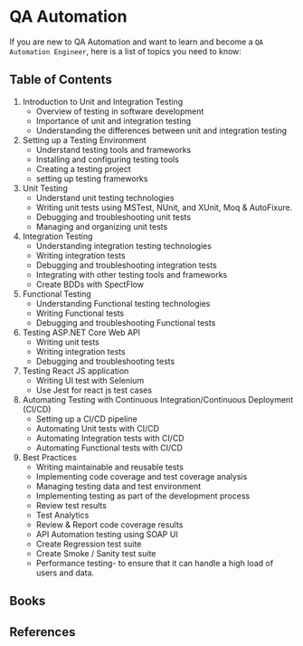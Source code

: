 # QA Automation

If you are new to QA Automation and want to learn and become a `QA Automation Engineer`, here is a list of topics you need to know: 

## Table of Contents

1. Introduction to Unit and Integration Testing
    - Overview of testing in software development
    - Importance of unit and integration testing
    - Understanding the differences between unit and integration testing
1. Setting up a Testing Environment
    - Understand testing tools and frameworks
    - Installing and configuring testing tools
    - Creating a testing project 
    - setting up testing frameworks
1. Unit Testing 
    - Understand unit testing technologies
    - Writing unit tests using MSTest, NUnit, and XUnit, Moq & AutoFixure.
    - Debugging and troubleshooting unit tests
    - Managing and organizing unit tests
1. Integration Testing
    - Understanding integration testing technologies
    - Writing integration tests
    - Debugging and troubleshooting integration tests
    - Integrating with other testing tools and frameworks
    - Create BDDs with SpectFlow
1. Functional Testing
    - Understanding Functional testing technologies
    - Writing Functional tests
    - Debugging and troubleshooting Functional tests
1. Testing ASP.NET Core Web API 
    - Writing unit tests
    - Writing integration tests
    - Debugging and troubleshooting tests
1. Testing React JS application
    - Writing UI test with Selenium
    - Use Jest for react js test cases
1. Automating Testing with Continuous Integration/Continuous Deployment (CI/CD)
    - Setting up a CI/CD pipeline
    - Automating Unit tests with CI/CD
    - Automating Integration tests with CI/CD
    - Automating Functional tests with CI/CD
1.  Best Practices
    - Writing maintainable and reusable tests
    - Implementing code coverage and test coverage analysis
    - Managing testing data and test environment
    - Implementing testing as part of the development process
    - Review test results
    - Test Analytics
    - Review & Report code coverage results
    - API Automation testing using SOAP UI
    - Create Regression test suite
    - Create Smoke / Sanity test suite
    - Performance testing- to ensure that it can handle a high load of users and data.
  
## Books

## References